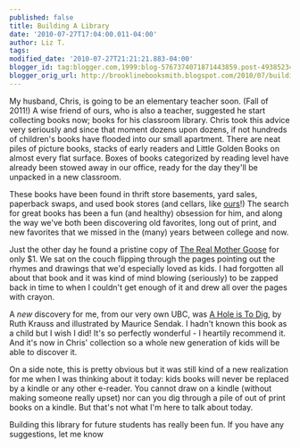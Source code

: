 ```yaml
---
published: false
title: Building A Library
date: '2010-07-27T17:04:00.011-04:00'
author: Liz T.
tags:
modified_date: '2010-07-27T21:21:21.883-04:00'
blogger_id: tag:blogger.com,1999:blog-5767374071871443859.post-4938523493905511611
blogger_orig_url: http://brooklinebooksmith.blogspot.com/2010/07/building-library.html
---
```

My husband, Chris, is going to be an elementary teacher soon. (Fall of 2011!) A wise friend of ours, who is also a teacher, suggested he start collecting books now; books for his classroom library. Chris took this advice very seriously and since that moment dozens upon dozens, if not hundreds of children's books have flooded into our small apartment. There are neat piles of picture books, stacks of early readers and Little Golden Books on almost every flat surface. Boxes of books categorized by reading level have already been stowed away in our office, ready for the day they'll be unpacked in a new classroom.

These books have been found in thrift store basements, yard sales, paperback swaps, and used book stores (and cellars, like [ours](http://ubcb.blogspot.com/)!) The search for great books has been a fun (and healthy) obsession for him, and along the way we've both been discovering old favorites, long out of print, and new favorites that we missed in the (many) years between college and now.

Just the other day he found a pristine copy of [The Real Mother Goose](http://www.brooklinebooksmith-shop.com/book/9780590225175) for only $1\. We sat on the couch flipping through the pages pointing out the rhymes and drawings that we'd especially loved as kids. I had forgotten all about that book and it was kind of mind blowing (seriously) to be zapped back in time to when I couldn't get enough of it and drew all over the pages with crayon.

A _new_ discovery for me, from our very own UBC, was [A Hole is To Dig](http://www.brooklinebooksmith-shop.com/book/9780060234058), by Ruth Krauss and illustrated by Maurice Sendak. I hadn't known this book as a child but I wish I did! It's so perfectly wonderful - I heartily recommend it. And it's now in Chris' collection so a whole new generation of kids will be able to discover it.

On a side note, this is pretty obvious but it was still kind of a new realization for me when I was thinking about it today: kids books will never be replaced by a kindle or any other e-reader. You cannot draw on a kindle (without making someone really upset) nor can you dig through a pile of out of print books on a kindle. But that's not what I'm here to talk about today.

Building this library for future students has really been fun. If you have any suggestions, let me know